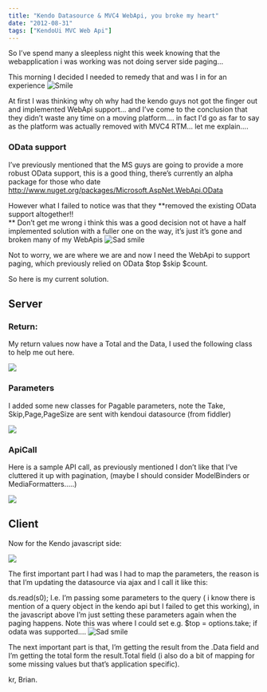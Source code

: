 ```yaml
---
title: "Kendo Datasource & MVC4 WebApi, you broke my heart"
date: "2012-08-31"
tags: ["KendoUi MVC Web Api"]
---
```


So I’ve spend many a sleepless night this week knowing that the webapplication i was working was not doing server side paging…

This morning I decided I needed to remedy that and was I in for an experience ![Smile](./image.axd?picture=wlEmoticon-smile_18.png)

At first I was thinking why oh why had the kendo guys not got the finger out and implemented WebApi support… and I’ve come to the conclusion that they didn’t waste any time on a moving platform…. in fact I'd go as far to say as the platform was actually removed with MVC4 RTM… let me explain….

### OData support

I’ve previously mentioned that the MS guys are going to provide a more robust OData support, this is a good thing, there’s currently an alpha package for those who date <http://www.nuget.org/packages/Microsoft.AspNet.WebApi.OData>

However what I failed to notice was that they **removed the existing OData support altogether!!  
** Don’t get me wrong i think this was a good decision not ot have a half implemented solution with a fuller one on the way, it’s just it’s gone and broken many of my WebApis ![Sad smile](./image.axd?picture=wlEmoticon-sadsmile_3.png)

Not to worry, we are where we are and now I need the WebApi to support paging, which previously relied on OData $top $skip $count.

So here is my current solution.

## Server

####

### Return:

My return values now have a Total and the Data, I used the following class to help me out here.

![](/images/./image.axd?picture=image_thumb_215.png)

### Parameters

I added some new classes for Pagable parameters, note the Take, Skip,Page,PageSize are sent with kendoui datasource (from fiddler)

![](/images/./image.axd?picture=image_thumb_216.png)

### ApiCall

Here is a sample API call, as previously mentioned I don’t like that I’ve cluttered it up with pagination, (maybe I should consider ModelBinders or MediaFormatters…..)

![](/images/./image.axd?picture=image_thumb_217.png)

## Client

Now for the Kendo javascript side:

![](/images/./image.axd?picture=image_thumb_218.png)

The first important part I had was I had to map the parameters, the reason is that I’m updating the datasource via ajax and I call it like this:

ds.read(s0); I.e. I’m passing some parameters to the query ( i know there is mention of a query object in the kendo api but I failed to get this working), in the javascript above I’m just setting these parameters again when the paging happens. Note this was where I could set e.g. $top = options.take; if odata was supported…. ![Sad smile](./image.axd?picture=wlEmoticon-sadsmile_3.png)

The next important part is that, I’m getting the result from the .Data field and I’m getting the total form the result.Total field (i also do a bit of mapping for some missing values but that’s application specific).

kr, Brian.
